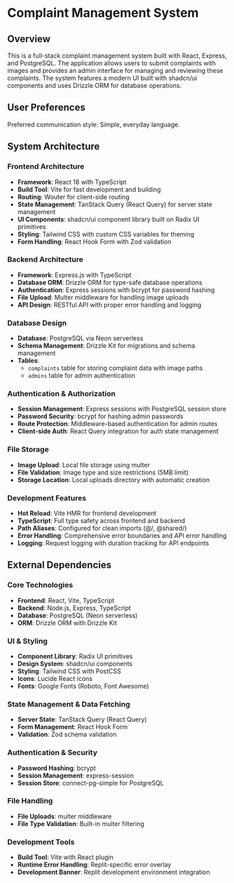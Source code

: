 # Complaint Management System

## Overview

This is a full-stack complaint management system built with React, Express, and PostgreSQL. The application allows users to submit complaints with images and provides an admin interface for managing and reviewing these complaints. The system features a modern UI built with shadcn/ui components and uses Drizzle ORM for database operations.

## User Preferences

Preferred communication style: Simple, everyday language.

## System Architecture

### Frontend Architecture
- **Framework**: React 18 with TypeScript
- **Build Tool**: Vite for fast development and building
- **Routing**: Wouter for client-side routing
- **State Management**: TanStack Query (React Query) for server state management
- **UI Components**: shadcn/ui component library built on Radix UI primitives
- **Styling**: Tailwind CSS with custom CSS variables for theming
- **Form Handling**: React Hook Form with Zod validation

### Backend Architecture
- **Framework**: Express.js with TypeScript
- **Database ORM**: Drizzle ORM for type-safe database operations
- **Authentication**: Express sessions with bcrypt for password hashing
- **File Upload**: Multer middleware for handling image uploads
- **API Design**: RESTful API with proper error handling and logging

### Database Design
- **Database**: PostgreSQL via Neon serverless
- **Schema Management**: Drizzle Kit for migrations and schema management
- **Tables**: 
  - `complaints` table for storing complaint data with image paths
  - `admins` table for admin authentication

### Authentication & Authorization
- **Session Management**: Express sessions with PostgreSQL session store
- **Password Security**: bcrypt for hashing admin passwords
- **Route Protection**: Middleware-based authentication for admin routes
- **Client-side Auth**: React Query integration for auth state management

### File Storage
- **Image Upload**: Local file storage using multer
- **File Validation**: Image type and size restrictions (5MB limit)
- **Storage Location**: Local uploads directory with automatic creation

### Development Features
- **Hot Reload**: Vite HMR for frontend development
- **TypeScript**: Full type safety across frontend and backend
- **Path Aliases**: Configured for clean imports (@/, @shared/)
- **Error Handling**: Comprehensive error boundaries and API error handling
- **Logging**: Request logging with duration tracking for API endpoints

## External Dependencies

### Core Technologies
- **Frontend**: React, Vite, TypeScript
- **Backend**: Node.js, Express, TypeScript
- **Database**: PostgreSQL (Neon serverless)
- **ORM**: Drizzle ORM with Drizzle Kit

### UI & Styling
- **Component Library**: Radix UI primitives
- **Design System**: shadcn/ui components
- **Styling**: Tailwind CSS with PostCSS
- **Icons**: Lucide React icons
- **Fonts**: Google Fonts (Roboto, Font Awesome)

### State Management & Data Fetching
- **Server State**: TanStack Query (React Query)
- **Form Management**: React Hook Form
- **Validation**: Zod schema validation

### Authentication & Security
- **Password Hashing**: bcrypt
- **Session Management**: express-session
- **Session Store**: connect-pg-simple for PostgreSQL

### File Handling
- **File Uploads**: multer middleware
- **File Type Validation**: Built-in multer filtering

### Development Tools
- **Build Tool**: Vite with React plugin
- **Runtime Error Handling**: Replit-specific error overlay
- **Development Banner**: Replit development environment integration